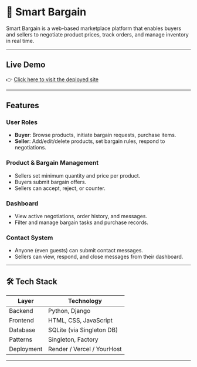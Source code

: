 # 🛒 Smart Bargain

Smart Bargain is a web-based marketplace platform that enables buyers and sellers to negotiate product prices, track orders, and manage inventory in real time.

---

##  Live Demo

👉 [Click here to visit the deployed site](https://lakmali.pythonanywhere.com/)

---

##  Features

###  User Roles
- **Buyer**: Browse products, initiate bargain requests, purchase items.
- **Seller**: Add/edit/delete products, set bargain rules, respond to negotiations.

###  Product & Bargain Management
- Sellers set minimum quantity and price per product.
- Buyers submit bargain offers.
- Sellers can accept, reject, or counter.

###  Dashboard
- View active negotiations, order history, and messages.
- Filter and manage bargain tasks and purchase records.

###  Contact System
- Anyone (even guests) can submit contact messages.
- Sellers can view, respond, and close messages from their dashboard.

---

## 🛠 Tech Stack

| Layer        | Technology               |
|--------------|---------------------------|
| Backend      | Python, Django            |
| Frontend     | HTML, CSS, JavaScript     |
| Database     | SQLite (via Singleton DB) |
| Patterns     | Singleton, Factory        |
| Deployment   | Render / Vercel / YourHost |


---
